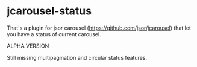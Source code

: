 jcarousel-status
================

That's a plugin for jsor carousel (https://github.com/jsor/jcarousel) that let you have a status of current carousel.

ALPHA VERSION

Still missing multipagination and circular status features.